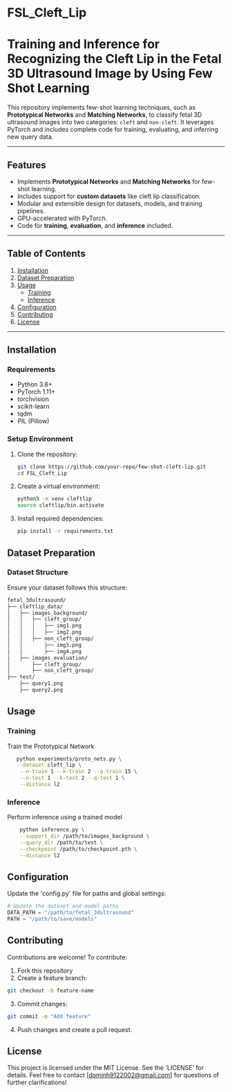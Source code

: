 # FSL_Cleft_Lip
Training and Inference for Recognizing the Cleft Lip in the Fetal 3D Ultrasound Image by Using Few Shot Learning
=======

This repository implements few-shot learning techniques, such as **Prototypical Networks** and **Matching Networks**, to classify fetal 3D ultrasound images into two categories: `cleft` and `non-cleft`. It leverages PyTorch and includes complete code for training, evaluating, and inferring new query data.

---

## Features

- Implements **Prototypical Networks** and **Matching Networks** for few-shot learning.
- Includes support for **custom datasets** like cleft lip classification.
- Modular and extensible design for datasets, models, and training pipelines.
- GPU-accelerated with PyTorch.
- Code for **training**, **evaluation**, and **inference** included.

---

## Table of Contents

1. [Installation](#installation)
2. [Dataset Preparation](#dataset-preparation)
3. [Usage](#usage)
   - [Training](#training)
   - [Inference](#inference)
4. [Configuration](#configuration)
5. [Contributing](#contributing)
6. [License](#license)

---

## Installation

### **Requirements**

- Python 3.8+
- PyTorch 1.11+
- torchvision
- scikit-learn
- tqdm
- PIL (Pillow)

### **Setup Environment**

1. Clone the repository:
    ```bash
    git clone https://github.com/your-repo/few-shot-cleft-lip.git
    cd FSL_Cleft_Lip
2. Create a virtual environment:
    ```bash
    python3 -m venv cleftlip
    source cleftlip/bin.activate
3. Install required dependencies:
    ```bash
    pip install -r requirements.txt

## Dataset Preparation

### Dataset Structure

Ensure your dataset follows this structure:
```bash
fetal_3dultrasound/
├── cleftlip_data/
│   ├── images_background/
│   │   ├── cleft_group/
│   │   │   ├── img1.png
│   │   │   ├── img2.png
│   │   ├── non_cleft_group/
│   │       ├── img3.png
│   │       ├── img4.png
│   ├── images_evaluation/
│       ├── cleft_group/
│       ├── non_cleft_group/
├── test/
    ├── query1.png
    ├── query2.png
```
## Usage

### Training

Train the Prototypical Network
```bash
   python experiments/proto_nets.py \
   --dataset cleft_lip \
    --n-train 1 --k-train 2 --q-train 15 \
    --n-test 1 --k-test 2 --q-test 1 \
    --distance l2
```
### Inference

Perform inference using a trained model
```bash
    python inference.py \
    --support_dir /path/to/images_background \
    --query_dir /path/to/test \
    --checkpoint /path/to/checkpoint.pth \
    --distance l2
```

## Configuration

Update the 'config.py' file for paths and global settings:


```python
# Update the dataset and model paths
DATA_PATH = "/path/to/fetal_3dultrasound"
PATH = "/path/to/save/models"
```
## Contributing 

Contributions are welcome! To contribute:
1. Fork this repository
2. Create a feature branch:
```bash
git checkout -b feature-name
```
3. Commit changes:
```bash
git commit -m "Add feature"
```
4. Push changes and create a pull request.

## License

This project is licensed under the MIT License. See the 'LICENSE' for details.
Feel free to contact [dominh9122002@gmail.com] for questions of further clarifications!
